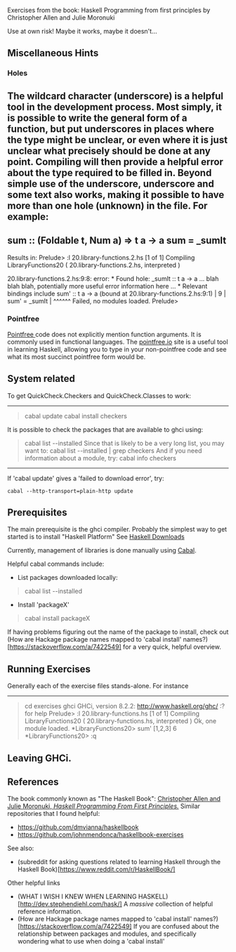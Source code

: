 Exercises from the book:
Haskell Programming from first principles
by Christopher Allen and Julie Moronuki

Use at own risk! Maybe it works, maybe it doesn't...

## Miscellaneous Hints

### Holes
The wildcard character (underscore) is a helpful tool in the development process.
Most simply, it is possible to write the general form of a function, but put underscores in places where the type might be unclear, or even where it is just unclear what precisely should be done at any point. Compiling will then provide a helpful error about the type required to be filled in.
Beyond simple use of the underscore, underscore and some text also works, making it possible to have more than one hole (unknown) in the file.
For example:
---
sum :: (Foldable t, Num a) => t a -> a
sum = \_sumIt
---

Results in:
Prelude> :l 20.library-functions.2.hs
[1 of 1] Compiling LibraryFunctions20 ( 20.library-functions.2.hs, interpreted )

20.library-functions.2.hs:9:8: error:
    * Found hole: _sumIt :: t a -> a
    ... blah blah blah, potentially more useful error information here ...
    * Relevant bindings include
        sum' :: t a -> a (bound at 20.library-functions.2.hs:9:1)
  |
9 | sum' = _sumIt
  |        ^^^^^^
Failed, no modules loaded.
Prelude>

### Pointfree

[ Pointfree ](https://wiki.haskell.org/Pointfree) code does not explicitly mention function arguments. It is commonly used in functional languages. The [pointfree.io](http://pointfree.io/) site is a useful tool in learning Haskell, allowing you to type in your non-pointfree code and see what its most succinct pointfree form would be.

## System related

To get QuickCheck.Checkers and QuickCheck.Classes to work:

---
> cabal update
> cabal install checkers

It is possible to check the packages that are available to ghci using:
> cabal list --installed
Since that is likely to be a very long list, you may want to:
> cabal list --installed | grep checkers
And if you need information about a module, try:
> cabal info checkers
---
 
If 'cabal update' gives a 'failed to download error', try:

```
cabal --http-transport=plain-http update

```

## Prerequisites
The main prerequisite is the ghci compiler.
Probably the simplest way to get started is to install "Haskell Platform"
See [Haskell Downloads]( https://www.haskell.org/downloads )

Currently, management of libraries is done manually using [Cabal](https://www.haskell.org/cabal/).

Helpful cabal commands include:
- List packages downloaded locally:
> cabal list --installed
- Install 'packageX'
> cabal install packageX

If having problems figuring out the name of the package to install, check out (How are Hackage package names mapped to 'cabal install' names?)[https://stackoverflow.com/a/7422549] for a very quick, helpful overview.


## Running Exercises

Generally each of the exercise files stands-alone. For instance

---
> cd exercises
> ghci
GHCi, version 8.2.2: http://www.haskell.org/ghc/  :? for help
Prelude> :l 20.library-functions.hs
[1 of 1] Compiling LibraryFunctions20 ( 20.library-functions.hs, interpreted )
Ok, one module loaded.
\*LibraryFunctions20> sum' [1,2,3]
6
\*LibraryFunctions20> :q
>
Leaving GHCi.
---

## References

The book commonly known as "The Haskell Book":
[Christopher Allen and Julie Moronuki, _Haskell Programming From First Principles._](http://haskellbook.com/)
Similar repositories that I found helpful:

* https://github.com/dmvianna/haskellbook
* https://github.com/johnmendonca/haskellbook-exercises

See also:

* (subreddit for asking questions related to learning Haskell through the Haskell Book)[https://www.reddit.com/r/HaskellBook/]

Other helpful links
* (WHAT I WISH I KNEW WHEN LEARNING HASKELL)[http://dev.stephendiehl.com/hask/]
    A _massive_ collection of helpful reference information. 
* (How are Hackage package names mapped to 'cabal install' names?)[https://stackoverflow.com/a/7422549]
    If you are confused about the relationship between packages and modules, and specifically wondering what to use when doing a 'cabal install'


